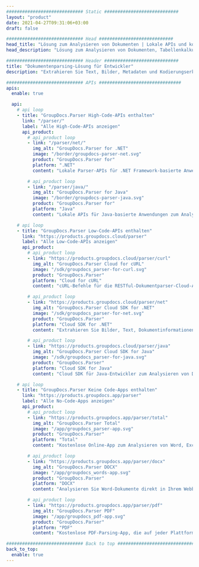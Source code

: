 ```yaml
---
############################# Static ############################
layout: "product"
date: 2021-04-27T09:31:06+03:00
draft: false

############################# Head ############################
head_title: "Lösung zum Analysieren von Dokumenten | Lokale APIs und kostenlose App"
head_description: "Lösung zum Analysieren von Dokumenten, Tabellenkalkulationen, Präsentationen, E-Mails, Archiven und mehr. Extrahieren Sie Text, extrahieren Sie Bilder, Metadaten und erkennen Sie die Kodierung."

############################# Header ############################
title: "Dokumentenparsing-Lösung für Entwickler"
description: "Extrahieren Sie Text, Bilder, Metadaten und Kodierungserkennung für Microsoft Office, OpenOffice, PDF, HTML und andere Dateiformate Ihrer Wahl."

############################# APIs ###############################
apis:
  enable: true

  api:
    # api loop
    - title: "GroupDocs.Parser High-Code-APIs enthalten"
      link: "/parser/"
      label: "Alle High-Code-APIs anzeigen"
      api_product:
        # api_product loop
        - link: "/parser/net/"
          img_alt: "GroupDocs.Parser for .NET"
          image: "/border/groupdocs-parser-net.svg"
          product: "GroupDocs.Parser for"
          platform: ".NET"
          content: "Lokale Parser-APIs für .NET Framework-basierte Anwendungen zum Extrahieren von Daten aus den unterstützten Dokumentdateiformaten."

        # api_product loop
        - link: "/parser/java/"
          img_alt: "GroupDocs.Parser for Java"
          image: "/border/groupdocs-parser-java.svg"
          product: "GroupDocs.Parser for"
          platform: "Java"
          content: "Lokale APIs für Java-basierte Anwendungen zum Analysieren und Extrahieren von Daten aus den unterstützten Dokumentdateiformaten."

    # api loop
    - title: "GroupDocs.Parser Low-Code-APIs enthalten"
      link: "https://products.groupdocs.cloud/parser"
      label: "Alle Low-Code-APIs anzeigen"
      api_product:
        # api_product loop
        - link: "https://products.groupdocs.cloud/parser/curl"
          img_alt: "GroupDocs.Parser Cloud for cURL"
          image: "/sdk/groupdocs_parser-for-curl.svg"
          product: "GroupDocs.Parser"
          platform: "Cloud for cURL"
          content: "cURL-Befehle für die RESTful-Dokumentparser-Cloud-API zum Analysieren von Dokumenten in einer Vielzahl unterstützter gängiger Dateiformate."

        # api_product loop
        - link: "https://products.groupdocs.cloud/parser/net"
          img_alt: "GroupDocs.Parser Cloud SDK for .NET"
          image: "/sdk/groupdocs_parser-for-net.svg"
          product: "GroupDocs.Parser"
          platform: "Cloud SDK for .NET"
          content: "Extrahieren Sie Bilder, Text, Dokumentinformationen oder parsen Sie sogar beliebige Dokumente nach benutzerdefinierten Vorlagen in Ihren Microsoft .NET-Anwendungen."

        # api_product loop
        - link: "https://products.groupdocs.cloud/parser/java"
          img_alt: "GroupDocs.Parser Cloud SDK for Java"
          image: "/sdk/groupdocs_parser-for-java.svg"
          product: "GroupDocs.Parser"
          platform: "Cloud SDK for Java"
          content: "Cloud SDK für Java-Entwickler zum Analysieren von Dokumenten, Extrahieren von Dokumentinformationen und Daten in Java-basierten Anwendungen."

    # api loop
    - title: "GroupDocs.Parser Keine Code-Apps enthalten"
      link: "https://products.groupdocs.app/parser"
      label: "Alle No-Code-Apps anzeigen"
      api_product:
        # api_product loop
        - link: "https://products.groupdocs.app/parser/total"
          img_alt: "GroupDocs.Parser Total"
          image: "/app/groupdocs_parser-app.svg"
          product: "GroupDocs.Parser"
          platform: "Total"
          content: "Kostenlose Online-App zum Analysieren von Word, Excel, PowerPoint, PDF &amp; Über 30 weitere Dokumenttypen."

        # api_product loop
        - link: "https://products.groupdocs.app/parser/docx"
          img_alt: "GroupDocs.Parser DOCX"
          image: "/app/groupdocs_words-app.svg"
          product: "GroupDocs.Parser"
          platform: "DOCX"
          content: "Analysieren Sie Word-Dokumente direkt in Ihrem Webbrowser, um Bilder, Text oder Metadaten zu extrahieren."

        # api_product loop
        - link: "https://products.groupdocs.app/parser/pdf"
          img_alt: "GroupDocs.Parser PDF"
          image: "/app/groupdocs_pdf-app.svg"
          product: "GroupDocs.Parser"
          platform: "PDF"
          content: "Kostenlose PDF-Parsing-App, die auf jeder Plattform und jedem Gerät ohne Einschränkungen funktioniert."

############################# Back to top ###############################
back_to_top:
  enable: true
---
```

